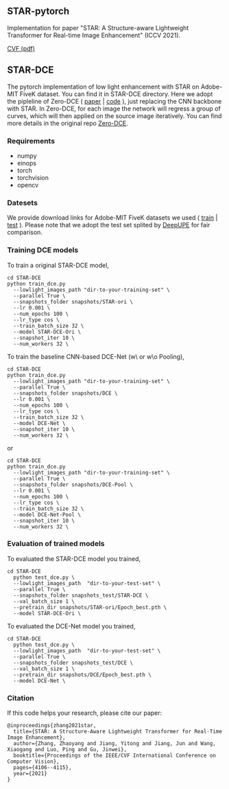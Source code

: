 ## STAR-pytorch
Implementation for paper "STAR: A Structure-aware Lightweight Transformer for Real-time Image Enhancement" (ICCV 2021). 

[CVF (pdf)](https://openaccess.thecvf.com/content/ICCV2021/papers/Zhang_STAR_A_Structure-Aware_Lightweight_Transformer_for_Real-Time_Image_Enhancement_ICCV_2021_paper.pdf)

## STAR-DCE
The pytorch implementation of low light enhancement with STAR on Adobe-MIT FiveK dataset. You can find it in STAR-DCE directory. 
Here we adopt the pipleline of Zero-DCE ( [paper](https://li-chongyi.github.io/Proj_Zero-DCE.html) | [code](https://github.com/Li-Chongyi/Zero-DCE) ), just replacing the CNN backbone with STAR.  In Zero-DCE, for each image the network will regress a group of curves, which will then applied on the source image iteratively. You can find more details in the original repo [Zero-DCE](https://github.com/Li-Chongyi/Zero-DCE). 

### Requirements
- numpy
- einops
- torch
- torchvision
- opencv

### Datesets
We provide download links for Adobe-MIT FiveK datasets we used ( [train](https://drive.google.com/file/d/1skyKKjEIWg0dyxptNLkxrlVddDwr_7vf/view?usp=sharing) | [test](https://drive.google.com/file/d/1C2CXqy-Hu99eehph5GEtmKKUV2a6P-U5/view?usp=sharing) ). 
Please note that we adopt the test set splited by [DeepUPE](https://github.com/dvlab-research/DeepUPE) for fair comparison.

### Training DCE models
To train a original STAR-DCE model, 
```
cd STAR-DCE
python train_dce.py 
  --lowlight_images_path "dir-to-your-training-set" \
  --parallel True \
  --snapshots_folder snapshots/STAR-ori \
  --lr 0.001 \
  --num_epochs 100 \
  --lr_type cos \
  --train_batch_size 32 \
  --model STAR-DCE-Ori \
  --snapshot_iter 10 \
  --num_workers 32 \
```


To train the baseline CNN-based DCE-Net (w\ or w\o Pooling), 
```
cd STAR-DCE
python train_dce.py 
  --lowlight_images_path "dir-to-your-training-set" \
  --parallel True \
  --snapshots_folder snapshots/DCE \
  --lr 0.001 \
  --num_epochs 100 \
  --lr_type cos \
  --train_batch_size 32 \
  --model DCE-Net \
  --snapshot_iter 10 \
  --num_workers 32 \
```
or 
```
cd STAR-DCE
python train_dce.py 
  --lowlight_images_path "dir-to-your-training-set" \
  --parallel True \
  --snapshots_folder snapshots/DCE-Pool \
  --lr 0.001 \
  --num_epochs 100 \
  --lr_type cos \
  --train_batch_size 32 \
  --model DCE-Net-Pool \
  --snapshot_iter 10 \
  --num_workers 32 \
```

### Evaluation of trained models
To evaluated the STAR-DCE model you trained, 
```
cd STAR-DCE
  python test_dce.py \
  --lowlight_images_path  "dir-to-your-test-set" \
  --parallel True \
  --snapshots_folder snapshots_test/STAR-DCE \
  --val_batch_size 1 \
  --pretrain_dir snapshots/STAR-ori/Epoch_best.pth \
  --model STAR-DCE-Ori \
```

To evaluated the DCE-Net model you trained, 
```
cd STAR-DCE
  python test_dce.py \
  --lowlight_images_path  "dir-to-your-test-set" \
  --parallel True \
  --snapshots_folder snapshots_test/DCE \
  --val_batch_size 1 \
  --pretrain_dir snapshots/DCE/Epoch_best.pth \
  --model DCE-Net \
```

### Citation
If this code helps your research, please cite our paper:

```
@inproceedings{zhang2021star,
  title={STAR: A Structure-Aware Lightweight Transformer for Real-Time Image Enhancement},
  author={Zhang, Zhaoyang and Jiang, Yitong and Jiang, Jun and Wang, Xiaogang and Luo, Ping and Gu, Jinwei},
  booktitle={Proceedings of the IEEE/CVF International Conference on Computer Vision},
  pages={4106--4115},
  year={2021}
}
```



